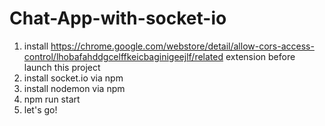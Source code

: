 # Chat-App-with-socket-io

1) install https://chrome.google.com/webstore/detail/allow-cors-access-control/lhobafahddgcelffkeicbaginigeejlf/related extension before launch this project
2) install socket.io via npm
3) install nodemon via npm
4) npm run start 
5) let's go!

